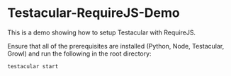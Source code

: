 Testacular-RequireJS-Demo
=========================

This is a demo showing how to setup Testacular with RequireJS.

Ensure that all of the prerequisites are installed (Python, Node, Testacular, Growl) and run the following in the root directory:
```
testacular start
```
